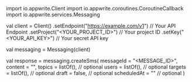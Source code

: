 import io.appwrite.Client
import io.appwrite.coroutines.CoroutineCallback
import io.appwrite.services.Messaging

val client = Client()
    .setEndpoint("https://example.com/v1") // Your API Endpoint
    .setProject("<YOUR_PROJECT_ID>") // Your project ID
    .setKey("<YOUR_API_KEY>") // Your secret API key

val messaging = Messaging(client)

val response = messaging.createSms(
    messageId = "<MESSAGE_ID>",
    content = "<CONTENT>",
    topics = listOf(), // optional
    users = listOf(), // optional
    targets = listOf(), // optional
    draft = false, // optional
    scheduledAt = "" // optional
)
